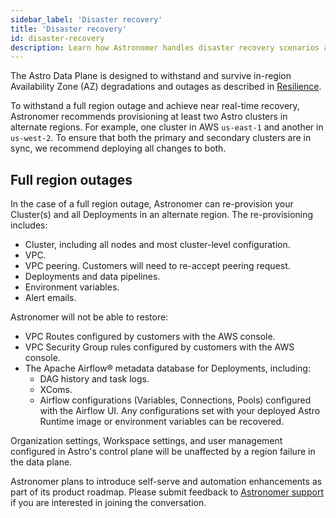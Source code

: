 ```yaml
---
sidebar_label: 'Disaster recovery'
title: 'Disaster recovery'
id: disaster-recovery
description: Learn how Astronomer handles disaster recovery scenarios and how to best prepare your environment.
---
```


The Astro Data Plane is designed to withstand and survive in-region Availability Zone (AZ) degradations and outages as described in [Resilience](resilience.md).

To withstand a full region outage and achieve near real-time recovery, Astronomer recommends provisioning at least two Astro clusters in alternate regions. For example, one cluster in AWS `us-east-1` and another in `us-west-2`. To ensure that both the primary and secondary clusters are in sync, we recommend deploying all changes to both.

## Full region outages

In the case of a full region outage, Astronomer can re-provision your Cluster(s) and all Deployments in an alternate region. The re-provisioning includes:

- Cluster, including all nodes and most cluster-level configuration.
- VPC.
- VPC peering. Customers will need to re-accept peering request.
- Deployments and data pipelines.
- Environment variables.
- Alert emails.

Astronomer will not be able to restore:

- VPC Routes configured by customers with the AWS console.
- VPC Security Group rules configured by customers with the AWS console.
- The Apache Airflow® metadata database for Deployments, including:
    - DAG history and task logs.
    - XComs.
    - Airflow configurations (Variables, Connections, Pools) configured with the Airflow UI. Any configurations set with your deployed Astro Runtime image or environment variables can be recovered.

Organization settings, Workspace settings, and user management configured in Astro's control plane will be unaffected by a region failure in the data plane.

Astronomer plans to introduce self-serve and automation enhancements as part of its product roadmap. Please submit feedback to [Astronomer support](https://support.astronomer.io/) if you are interested in joining the conversation.
